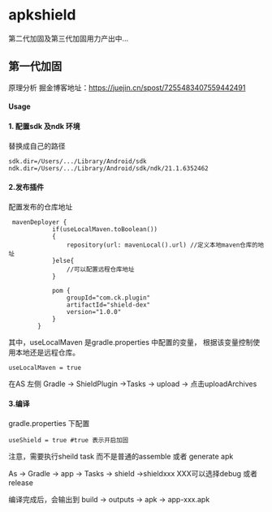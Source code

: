 # apkshield  
第二代加固及第三代加固用力产出中...

## 第一代加固   
原理分析 掘金博客地址：https://juejin.cn/spost/7255483407559442491

#### Usage
#### 1. 配置sdk 及ndk 环境
替换成自己的路径

```
sdk.dir=/Users/.../Library/Android/sdk
ndk.dir=/Users/.../Library/Android/sdk/ndk/21.1.6352462
```

#### 2.发布插件
配置发布的仓库地址
```
 mavenDeployer {
            if(useLocalMaven.toBoolean())
            {
                repository(url: mavenLocal().url) //定义本地maven仓库的地址
            }else{
                //可以配置远程仓库地址
            }

            pom {
                groupId="com.ck.plugin"
                artifactId="shield-dex"
                version="1.0.0"
            }
        }
```
其中，useLocalMaven 是gradle.properties 中配置的变量， 根据该变量控制使用本地还是远程仓库。
```
useLocalMaven = true
```

在AS 左侧 Gradle -> ShieldPlugin ->Tasks -> upload -> 点击uploadArchives

#### 3.编译
gradle.properties 下配置
```
useShield = true #true 表示开启加固
```

注意，需要执行sheild task 而不是普通的assemble 或者 generate apk

As -> Gradle -> app -> Tasks -> shield ->shieldxxx  XXX可以选择debug 或者 release 

编译完成后，会输出到 build -> outputs -> apk -> app-xxx.apk


